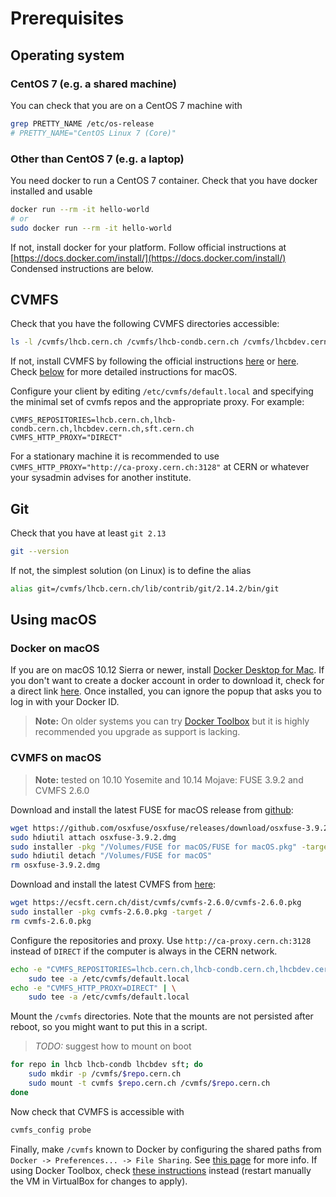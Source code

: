 # Prerequisites

## Operating system

### CentOS 7 (e.g. a shared machine)

You can check that you are on a CentOS 7 machine with

```sh
grep PRETTY_NAME /etc/os-release
# PRETTY_NAME="CentOS Linux 7 (Core)"
```

### Other than CentOS 7 (e.g. a laptop)

You need docker to run a CentOS 7 container.
Check that you have docker installed and usable

```sh
docker run --rm -it hello-world
# or
sudo docker run --rm -it hello-world
```

If not, install docker for your platform.
Follow official instructions at [https://docs.docker.com/install/](https://docs.docker.com/install/)
Condensed instructions are below.

## CVMFS

Check that you have the following CVMFS directories accessible:

```sh
ls -l /cvmfs/lhcb.cern.ch /cvmfs/lhcb-condb.cern.ch /cvmfs/lhcbdev.cern.ch /cvmfs/sft.cern.ch
```

If not, install CVMFS by following the official instructions
[here](https://cernvm.cern.ch/portal/filesystem/quickstart)
or [here](https://cvmfs.readthedocs.io/en/stable/cpt-quickstart.html).
Check [below](#cvmfs-on-macos) for more detailed instructions for macOS.

Configure your client by editing `/etc/cvmfs/default.local` and specifying the
minimal set of cvmfs repos and the appropriate proxy. For example:
```
CVMFS_REPOSITORIES=lhcb.cern.ch,lhcb-condb.cern.ch,lhcbdev.cern.ch,sft.cern.ch
CVMFS_HTTP_PROXY="DIRECT"
```
For a stationary machine it is recommended to use
`CVMFS_HTTP_PROXY="http://ca-proxy.cern.ch:3128"` at CERN or whatever your
sysadmin advises for another institute.


## Git

Check that you have at least `git 2.13`

```sh
git --version
```

If not, the simplest solution (on Linux) is to define the alias

```sh
alias git=/cvmfs/lhcb.cern.ch/lib/contrib/git/2.14.2/bin/git
```

## Using macOS 

### Docker on macOS

If you are on macOS 10.12 Sierra or newer, install
[Docker Desktop for Mac](https://docs.docker.com/docker-for-mac/install/).
If you don't want to create a docker account in order to download it,
check for a direct link [here](https://docs.docker.com/docker-for-mac/release-notes/).
Once installed, you can ignore the popup that asks you to log in with your Docker ID.

> __Note:__ On older systems you can try
[Docker Toolbox](https://docs.docker.com/toolbox/toolbox_install_mac/)
but it is highly recommended you upgrade as support is lacking.


### CVMFS on macOS
> __Note:__ tested on 10.10 Yosemite and 10.14 Mojave: FUSE 3.9.2 and CVMFS 2.6.0


Download and install the latest FUSE for macOS release from
[github](https://github.com/osxfuse/osxfuse/releases):

```sh
wget https://github.com/osxfuse/osxfuse/releases/download/osxfuse-3.9.2/osxfuse-3.9.2.dmg
sudo hdiutil attach osxfuse-3.9.2.dmg
sudo installer -pkg "/Volumes/FUSE for macOS/FUSE for macOS.pkg" -target /
sudo hdiutil detach "/Volumes/FUSE for macOS"
rm osxfuse-3.9.2.dmg
```

Download and install the latest CVMFS from [here](https://cernvm.cern.ch/portal/filesystem/downloads):

```sh
wget https://ecsft.cern.ch/dist/cvmfs/cvmfs-2.6.0/cvmfs-2.6.0.pkg
sudo installer -pkg cvmfs-2.6.0.pkg -target /
rm cvmfs-2.6.0.pkg
```

Configure the repositories and proxy. Use `http://ca-proxy.cern.ch:3128`
instead of `DIRECT` if the computer is always in the CERN network.

```sh
echo -e "CVMFS_REPOSITORIES=lhcb.cern.ch,lhcb-condb.cern.ch,lhcbdev.cern.ch,sft.cern.ch" | \
    sudo tee -a /etc/cvmfs/default.local
echo -e "CVMFS_HTTP_PROXY=DIRECT" | \
    sudo tee -a /etc/cvmfs/default.local
```

Mount the `/cvmfs` directories. Note that the mounts are not persisted after
reboot, so you might want to put this in a script.

> _TODO:_ suggest how to mount on boot

```sh
for repo in lhcb lhcb-condb lhcbdev sft; do
    sudo mkdir -p /cvmfs/$repo.cern.ch
    sudo mount -t cvmfs $repo.cern.ch /cvmfs/$repo.cern.ch
done
```

Now check that CVMFS is accessible with

```sh
cvmfs_config probe
```

Finally, make `/cvmfs` known to Docker by configuring the shared paths from
`Docker -> Preferences... -> File Sharing`.
See [this page](https://docs.docker.com/docker-for-mac/osxfs/#namespaces) for more info.
If using Docker Toolbox, check
[these instructions](https://docs.docker.com/v17.12/toolbox/toolbox_install_mac/#optional-add-shared-directories)
instead (restart manually the VM in VirtualBox for changes to apply).

